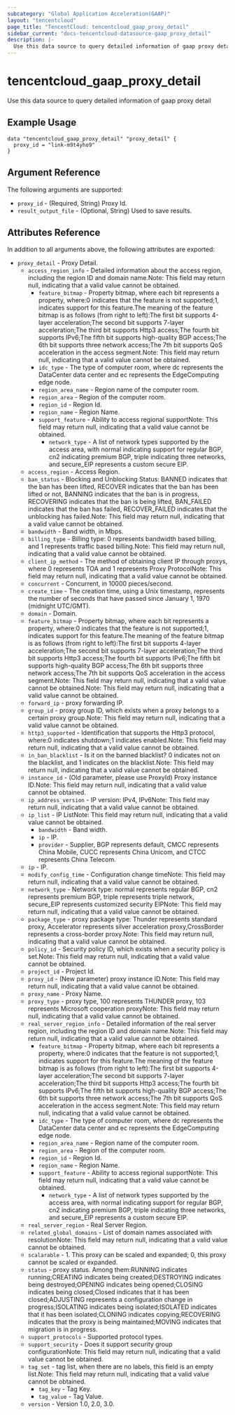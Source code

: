 ```yaml
---
subcategory: "Global Application Acceleration(GAAP)"
layout: "tencentcloud"
page_title: "TencentCloud: tencentcloud_gaap_proxy_detail"
sidebar_current: "docs-tencentcloud-datasource-gaap_proxy_detail"
description: |-
  Use this data source to query detailed information of gaap proxy detail
---
```


# tencentcloud_gaap_proxy_detail

Use this data source to query detailed information of gaap proxy detail

## Example Usage

```hcl
data "tencentcloud_gaap_proxy_detail" "proxy_detail" {
  proxy_id = "link-m9t4yho9"
}
```

## Argument Reference

The following arguments are supported:

* `proxy_id` - (Required, String) Proxy Id.
* `result_output_file` - (Optional, String) Used to save results.

## Attributes Reference

In addition to all arguments above, the following attributes are exported:

* `proxy_detail` - Proxy Detail.
  * `access_region_info` - Detailed information about the access region, including the region ID and domain name.Note: This field may return null, indicating that a valid value cannot be obtained.
    * `feature_bitmap` - Property bitmap, where each bit represents a property, where:0 indicates that the feature is not supported;1, indicates support for this feature.The meaning of the feature bitmap is as follows (from right to left):The first bit supports 4-layer acceleration;The second bit supports 7-layer acceleration;The third bit supports Http3 access;The fourth bit supports IPv6;The fifth bit supports high-quality BGP access;The 6th bit supports three network access;The 7th bit supports QoS acceleration in the access segment.Note: This field may return null, indicating that a valid value cannot be obtained.
    * `idc_type` - The type of computer room, where dc represents the DataCenter data center and ec represents the EdgeComputing edge node.
    * `region_area_name` - Region name of the computer room.
    * `region_area` - Region of the computer room.
    * `region_id` - Region Id.
    * `region_name` - Region Name.
    * `support_feature` - Ability to access regional supportNote: This field may return null, indicating that a valid value cannot be obtained.
      * `network_type` - A list of network types supported by the access area, with normal indicating support for regular BGP, cn2 indicating premium BGP, triple indicating three networks, and secure_EIP represents a custom secure EIP.
  * `access_region` - Access Region.
  * `ban_status` - Blocking and Unblocking Status: BANNED indicates that the ban has been lifted, RECOVER indicates that the ban has been lifted or not, BANNING indicates that the ban is in progress, RECOVERING indicates that the ban is being lifted, BAN_FAILED indicates that the ban has failed, RECOVER_FAILED indicates that the unblocking has failed.Note: This field may return null, indicating that a valid value cannot be obtained.
  * `bandwidth` - Band width, in Mbps.
  * `billing_type` - Billing type: 0 represents bandwidth based billing, and 1 represents traffic based billing.Note: This field may return null, indicating that a valid value cannot be obtained.
  * `client_ip_method` - The method of obtaining client IP through proxys, where 0 represents TOA and 1 represents Proxy ProtocolNote: This field may return null, indicating that a valid value cannot be obtained.
  * `concurrent` - Concurrent, in 10000 pieces/second.
  * `create_time` - The creation time, using a Unix timestamp, represents the number of seconds that have passed since January 1, 1970 (midnight UTC/GMT).
  * `domain` - Domain.
  * `feature_bitmap` - Property bitmap, where each bit represents a property, where:0 indicates that the feature is not supported;1, indicates support for this feature.The meaning of the feature bitmap is as follows (from right to left):The first bit supports 4-layer acceleration;The second bit supports 7-layer acceleration;The third bit supports Http3 access;The fourth bit supports IPv6;The fifth bit supports high-quality BGP access;The 6th bit supports three network access;The 7th bit supports QoS acceleration in the access segment.Note: This field may return null, indicating that a valid value cannot be obtained.Note: This field may return null, indicating that a valid value cannot be obtained.
  * `forward_ip` - proxy forwarding IP.
  * `group_id` - proxy group ID, which exists when a proxy belongs to a certain proxy group.Note: This field may return null, indicating that a valid value cannot be obtained.
  * `http3_supported` - Identification that supports the Http3 protocol, where:0 indicates shutdown;1 indicates enabled.Note: This field may return null, indicating that a valid value cannot be obtained.
  * `in_ban_blacklist` - Is it on the banned blacklist? 0 indicates not on the blacklist, and 1 indicates on the blacklist.Note: This field may return null, indicating that a valid value cannot be obtained.
  * `instance_id` - (Old parameter, please use ProxyId) Proxy instance ID.Note: This field may return null, indicating that a valid value cannot be obtained.
  * `ip_address_version` - IP version: IPv4, IPv6Note: This field may return null, indicating that a valid value cannot be obtained.
  * `ip_list` - IP ListNote: This field may return null, indicating that a valid value cannot be obtained.
    * `bandwidth` - Band width.
    * `ip` - IP.
    * `provider` - Supplier, BGP represents default, CMCC represents China Mobile, CUCC represents China Unicom, and CTCC represents China Telecom.
  * `ip` - IP.
  * `modify_config_time` - Configuration change timeNote: This field may return null, indicating that a valid value cannot be obtained.
  * `network_type` - Network type: normal represents regular BGP, cn2 represents premium BGP, triple represents triple network, secure_EIP represents customized security EIPNote: This field may return null, indicating that a valid value cannot be obtained.
  * `package_type` - proxy package type: Thunder represents standard proxy, Accelerator represents silver acceleration proxy,CrossBorder represents a cross-border proxy.Note: This field may return null, indicating that a valid value cannot be obtained.
  * `policy_id` - Security policy ID, which exists when a security policy is set.Note: This field may return null, indicating that a valid value cannot be obtained.
  * `project_id` - Project Id.
  * `proxy_id` - (New parameter) proxy instance ID.Note: This field may return null, indicating that a valid value cannot be obtained.
  * `proxy_name` - Proxy Name.
  * `proxy_type` - proxy type, 100 represents THUNDER proxy, 103 represents Microsoft cooperation proxyNote: This field may return null, indicating that a valid value cannot be obtained.
  * `real_server_region_info` - Detailed information of the real server region, including the region ID and domain name.Note: This field may return null, indicating that a valid value cannot be obtained.
    * `feature_bitmap` - Property bitmap, where each bit represents a property, where:0 indicates that the feature is not supported;1, indicates support for this feature.The meaning of the feature bitmap is as follows (from right to left):The first bit supports 4-layer acceleration;The second bit supports 7-layer acceleration;The third bit supports Http3 access;The fourth bit supports IPv6;The fifth bit supports high-quality BGP access;The 6th bit supports three network access;The 7th bit supports QoS acceleration in the access segment.Note: This field may return null, indicating that a valid value cannot be obtained.
    * `idc_type` - The type of computer room, where dc represents the DataCenter data center and ec represents the EdgeComputing edge node.
    * `region_area_name` - Region name of the computer room.
    * `region_area` - Region of the computer room.
    * `region_id` - Region Id.
    * `region_name` - Region Name.
    * `support_feature` - Ability to access regional supportNote: This field may return null, indicating that a valid value cannot be obtained.
      * `network_type` - A list of network types supported by the access area, with normal indicating support for regular BGP, cn2 indicating premium BGP, triple indicating three networks, and secure_EIP represents a custom secure EIP.
  * `real_server_region` - Real Server Region.
  * `related_global_domains` - List of domain names associated with resolutionNote: This field may return null, indicating that a valid value cannot be obtained.
  * `scalarable` - 1. This proxy can be scaled and expanded; 0, this proxy cannot be scaled or expanded.
  * `status` - proxy status. Among them:RUNNING indicates running;CREATING indicates being created;DESTROYING indicates being destroyed;OPENING indicates being opened;CLOSING indicates being closed;Closed indicates that it has been closed;ADJUSTING represents a configuration change in progress;ISOLATING indicates being isolated;ISOLATED indicates that it has been isolated;CLONING indicates copying;RECOVERING indicates that the proxy is being maintained;MOVING indicates that migration is in progress.
  * `support_protocols` - Supported protocol types.
  * `support_security` - Does it support security group configurationNote: This field may return null, indicating that a valid value cannot be obtained.
  * `tag_set` - tag list, when there are no labels, this field is an empty list.Note: This field may return null, indicating that a valid value cannot be obtained.
    * `tag_key` - Tag Key.
    * `tag_value` - Tag Value.
  * `version` - Version 1.0, 2.0, 3.0.


